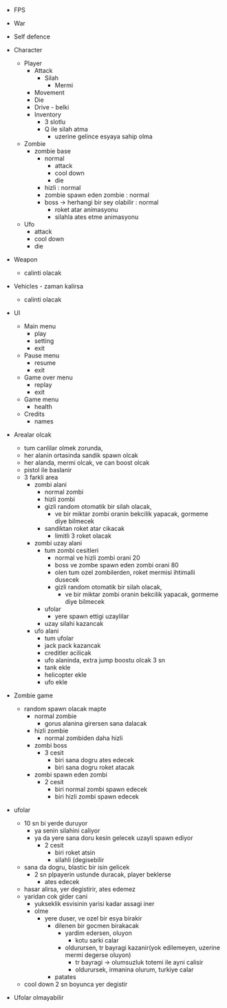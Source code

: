 * FPS
* War
* Self defence

* Character 
  * Player 
    * Attack
      * Silah
        * Mermi
    * Movement
    * Die
    * Drive - belki
    * Inventory
      * 3 slotlu
      * Q ile silah atma
        * uzerine gelince esyaya sahip olma
  * Zombie
    * zombie base
      * normal
        * attack
        * cool down 
        * die
      * hizli : normal 
      * zombie spawn eden zombie : normal
      * boss -> herhangi bir sey olabilir : normal
        * roket atar animasyonu
        * silahla ates etme animasyonu
  * Ufo
    * attack
    * cool down
    * die

* Weapon
  * calinti olacak

* Vehicles  - zaman kalirsa
  * calinti olacak 

* UI
  * Main menu
    * play
    * setting
    * exit
  * Pause menu
    * resume
    * exit
  * Game over menu
    * replay
    * exit
  * Game menu
    * health
  * Credits
    * names

* Arealar olcak
  * tum canlilar olmek zorunda,
  * her alanin ortasinda sandik spawn olcak
  * her alanda, mermi olcak, ve can boost olcak
  * pistol ile baslanir
  * 3 farkli area
    * zombi alani
      * normal zombi
      * hizli zombi
      * gizli random otomatik bir silah olacak, 
        * ve bir miktar zombi oranin bekcilik yapacak, gormeme diye bilmecek
      * sandiktan roket atar cikacak
        * limitli 3 roket olacak
    * zombi uzay alani
      * tum zombi cesitleri
        * normal ve hizli zombi orani 20
        * boss ve zombe spawn eden zombi orani 80
        * olen tum ozel zombilerden, roket mermisi ihtimalli dusecek
        * gizli random otomatik bir silah olacak,
          * ve bir miktar zombi oranin bekcilik yapacak, gormeme diye bilmecek
      * ufolar
        * yere spawn ettigi uzaylilar
      * uzay silahi kazancak
    * ufo alani
      * tum ufolar
      * jack pack kazancak
      * creditler acilicak
      * ufo alaninda, extra jump boostu olcak 3 sn
      * tank ekle
      * helicopter ekle
      * ufo ekle

* Zombie game
  * random spawn olacak mapte
    * normal zombie 
      * gorus alanina girersen sana dalacak
    * hizli zombie 
      * normal zombiden daha hizli
    * zombi boss
      * 3 cesit
        * biri sana dogru ates edecek
        * biri sana dogru roket atacak
    * zombi spawn eden zombi
      * 2 cesit
        * biri normal zombi spawn edecek
        * biri hizli zombi spawn edecek


* ufolar 
  * 10 sn bi yerde duruyor 
    * ya senin silahini caliyor
    * ya da yere sana doru kesin gelecek uzayli spawn ediyor
      * 2 cesit
        * biri roket atsin
        * silahli (degisebilir
  * sana da dogru, blastic bir isin gelicek
    * 2 sn plpayerin ustunde duracak, player beklerse
      * ates edecek
  * hasar alirsa, yer degistirir, ates edemez
  * yaridan cok gider cani
    * yukseklik esvisinin yarisi kadar assagi iner
    * olme
      * yere duser, ve ozel bir esya birakir
        * dilenen bir gocmen birakacak
          * yardim edersen, oluyon 
            * kotu sarki calar
          * oldurursen, tr bayragi kazanir(yok edilemeyen, uzerine mermi degerse oluyon)
              * tr bayragi -> olumsuzluk totemi ile ayni calisir
            * oldurursek, irmanina olurum, turkiye calar
        * patates
  * cool down 2 sn boyunca yer degistir



* Ufolar olmayabilir

